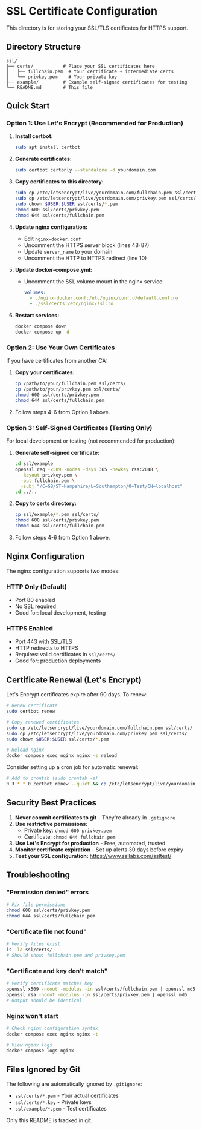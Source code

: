 # SSL Certificate Configuration

This directory is for storing your SSL/TLS certificates for HTTPS support.

## Directory Structure

```
ssl/
├── certs/           # Place your SSL certificates here
│   ├── fullchain.pem  # Your certificate + intermediate certs
│   └── privkey.pem    # Your private key
├── example/         # Example self-signed certificates for testing
└── README.md        # This file
```

## Quick Start

### Option 1: Use Let's Encrypt (Recommended for Production)

1. **Install certbot:**
   ```bash
   sudo apt install certbot
   ```

2. **Generate certificates:**
   ```bash
   sudo certbot certonly --standalone -d yourdomain.com
   ```

3. **Copy certificates to this directory:**
   ```bash
   sudo cp /etc/letsencrypt/live/yourdomain.com/fullchain.pem ssl/certs/
   sudo cp /etc/letsencrypt/live/yourdomain.com/privkey.pem ssl/certs/
   sudo chown $USER:$USER ssl/certs/*.pem
   chmod 600 ssl/certs/privkey.pem
   chmod 644 ssl/certs/fullchain.pem
   ```

4. **Update nginx configuration:**
   - Edit `nginx-docker.conf`
   - Uncomment the HTTPS server block (lines 48-87)
   - Update `server_name` to your domain
   - Uncomment the HTTP to HTTPS redirect (line 10)

5. **Update docker-compose.yml:**
   - Uncomment the SSL volume mount in the nginx service:
     ```yaml
     volumes:
       - ./nginx-docker.conf:/etc/nginx/conf.d/default.conf:ro
       - ./ssl/certs:/etc/nginx/ssl:ro
     ```

6. **Restart services:**
   ```bash
   docker compose down
   docker compose up -d
   ```

### Option 2: Use Your Own Certificates

If you have certificates from another CA:

1. **Copy your certificates:**
   ```bash
   cp /path/to/your/fullchain.pem ssl/certs/
   cp /path/to/your/privkey.pem ssl/certs/
   chmod 600 ssl/certs/privkey.pem
   chmod 644 ssl/certs/fullchain.pem
   ```

2. Follow steps 4-6 from Option 1 above.

### Option 3: Self-Signed Certificates (Testing Only)

For local development or testing (not recommended for production):

1. **Generate self-signed certificate:**
   ```bash
   cd ssl/example
   openssl req -x509 -nodes -days 365 -newkey rsa:2048 \
     -keyout privkey.pem \
     -out fullchain.pem \
     -subj "/C=GB/ST=Hampshire/L=Southampton/O=Test/CN=localhost"
   cd ../..
   ```

2. **Copy to certs directory:**
   ```bash
   cp ssl/example/*.pem ssl/certs/
   chmod 600 ssl/certs/privkey.pem
   chmod 644 ssl/certs/fullchain.pem
   ```

3. Follow steps 4-6 from Option 1 above.

## Nginx Configuration

The nginx configuration supports two modes:

### HTTP Only (Default)
- Port 80 enabled
- No SSL required
- Good for: local development, testing

### HTTPS Enabled
- Port 443 with SSL/TLS
- HTTP redirects to HTTPS
- Requires: valid certificates in `ssl/certs/`
- Good for: production deployments

## Certificate Renewal (Let's Encrypt)

Let's Encrypt certificates expire after 90 days. To renew:

```bash
# Renew certificate
sudo certbot renew

# Copy renewed certificates
sudo cp /etc/letsencrypt/live/yourdomain.com/fullchain.pem ssl/certs/
sudo cp /etc/letsencrypt/live/yourdomain.com/privkey.pem ssl/certs/
sudo chown $USER:$USER ssl/certs/*.pem

# Reload nginx
docker compose exec nginx nginx -s reload
```

Consider setting up a cron job for automatic renewal:

```bash
# Add to crontab (sudo crontab -e)
0 3 * * 0 certbot renew --quiet && cp /etc/letsencrypt/live/yourdomain.com/*.pem /path/to/ssl/certs/ && docker compose -f /path/to/docker-compose.yml exec nginx nginx -s reload
```

## Security Best Practices

1. **Never commit certificates to git** - They're already in `.gitignore`
2. **Use restrictive permissions:**
   - Private key: `chmod 600 privkey.pem`
   - Certificate: `chmod 644 fullchain.pem`
3. **Use Let's Encrypt for production** - Free, automated, trusted
4. **Monitor certificate expiration** - Set up alerts 30 days before expiry
5. **Test your SSL configuration:** https://www.ssllabs.com/ssltest/

## Troubleshooting

### "Permission denied" errors
```bash
# Fix file permissions
chmod 600 ssl/certs/privkey.pem
chmod 644 ssl/certs/fullchain.pem
```

### "Certificate file not found"
```bash
# Verify files exist
ls -la ssl/certs/
# Should show: fullchain.pem and privkey.pem
```

### "Certificate and key don't match"
```bash
# Verify certificate matches key
openssl x509 -noout -modulus -in ssl/certs/fullchain.pem | openssl md5
openssl rsa -noout -modulus -in ssl/certs/privkey.pem | openssl md5
# Output should be identical
```

### Nginx won't start
```bash
# Check nginx configuration syntax
docker compose exec nginx nginx -t

# View nginx logs
docker compose logs nginx
```

## Files Ignored by Git

The following are automatically ignored by `.gitignore`:
- `ssl/certs/*.pem` - Your actual certificates
- `ssl/certs/*.key` - Private keys
- `ssl/example/*.pem` - Test certificates

Only this README is tracked in git.

